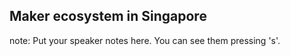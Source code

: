 ##  Maker ecosystem in Singapore


note:
    Put your speaker notes here.
    You can see them pressing 's'.
